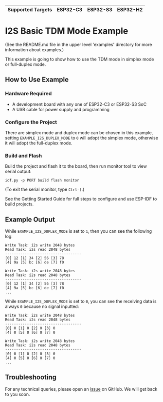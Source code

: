 | Supported Targets | ESP32-C3 | ESP32-S3 | ESP32-H2 |
| ----------------- | -------- | -------- | -------- |

# I2S Basic TDM Mode Example

(See the README.md file in the upper level 'examples' directory for more information about examples.)

This example is going to show how to use the TDM mode in simplex mode or full-duplex mode.

## How to Use Example

### Hardware Required

* A development board with any one of ESP32-C3 or ESP32-S3 SoC
* A USB cable for power supply and programming

### Configure the Project

There are simplex mode and duplex mode can be chosen in this example, setting `EXAMPLE_I2S_DUPLEX_MODE` to `0` will adopt the simplex mode, otherwise it will adopt the full-duplex mode.

### Build and Flash

Build the project and flash it to the board, then run monitor tool to view serial output:

```
idf.py -p PORT build flash monitor
```

(To exit the serial monitor, type ``Ctrl-]``.)

See the Getting Started Guide for full steps to configure and use ESP-IDF to build projects.

## Example Output

While `EXAMPLE_I2S_DUPLEX_MODE` is set to `1`, then you can see the following log:

```
Write Task: i2s write 2048 bytes
Read Task: i2s read 2048 bytes
-----------------------------------
[0] 12 [1] 34 [2] 56 [3] 78
[4] 9a [5] bc [6] de [7] f0

Write Task: i2s write 2048 bytes
Read Task: i2s read 2048 bytes
-----------------------------------
[0] 12 [1] 34 [2] 56 [3] 78
[4] 9a [5] bc [6] de [7] f0
...
```

While `EXAMPLE_I2S_DUPLEX_MODE` is set to `0`, you can see the receiving data is always `0` because no signal inputted:

```
Write Task: i2s write 2048 bytes
Read Task: i2s read 2048 bytes
-----------------------------------
[0] 0 [1] 0 [2] 0 [3] 0
[4] 0 [5] 0 [6] 0 [7] 0

Write Task: i2s write 2048 bytes
Read Task: i2s read 2048 bytes
-----------------------------------
[0] 0 [1] 0 [2] 0 [3] 0
[4] 0 [5] 0 [6] 0 [7] 0
...
```

## Troubleshooting

For any technical queries, please open an [issue](https://github.com/espressif/esp-idf/issues) on GitHub. We will get back to you soon.

